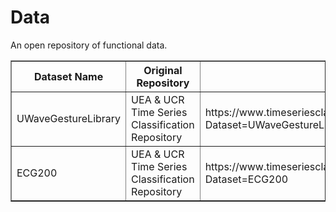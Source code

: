 # Data
 An open repository of functional data.
 
  
<table border="1">
  <thead>
    <tr>
      <th>Dataset Name</th>
      <th>Original Repository</th>
      <th>Link</th>
    </tr>
  </thead>
  <tbody>
    <tr>
      <td>UWaveGestureLibrary</td>
      <td>UEA & UCR Time Series Classification Repository</td>
      <td>https://www.timeseriesclassification.com/description.php?Dataset=UWaveGestureLibrary</td>
    </tr>
    <tr>
      <td>ECG200</td>
      <td>UEA & UCR Time Series Classification Repository</td>
      <td>https://www.timeseriesclassification.com/description.php?Dataset=ECG200</td>
    </tr>
  </tbody>
</table>





